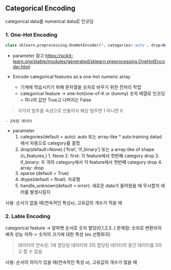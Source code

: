 ## Categorical Encoding
categorical data를 numerical data로 인코딩
### 1. One-Hot Encoding
```python
class sklearn.preprocessing.OneHotEncoder(*, categories='auto', drop=None, sparse=True, dtype=<class 'numpy.float64'>, handle_unknown='error')
```
- parameter 참고
https://scikit-learn.org/stable/modules/generated/sklearn.preprocessing.OneHotEncoder.html

- Encode categorical features as a one-hot numeric array
    - 기계에 학습시키기 위해 문자열을 숫자로 바꾸기 위한 전처리 작업
    - categorical feature -> one-hot(one-of-K or dummy) 숫자 배열로 인코딩 = 하나의 값만 True고 나머지는 False
> 각각의 범주를 속성으로 만들어서 해당 범주면 1 아니면 0

    - 2차원 데이터

- parameter
    1. categories(default = auto): auto 또는 array-like
      * auto:training datad에서 자동으로 category를 결정
    2. drop(default=None):{‘first’, ‘if_binary’} 또는 a array-like of shape (n_features,)
      1. None
      2. first: 각 feature에서 첫번째 category drop
      3. if_binary: 두 개의 category에서 각 feature에서 첫번째 category drop
      4. array: drop
    3. sparse (default = True)
    4. dtype(default = float): 자료형
    6. handle_unknown(default = error): 새로운 data가 들어왔을 때 무시할지 에러를 발생시킬지

사용: 순서가 없을 때(연속적인 특성x), 고유값의 개수가 적을 때
### 2. Lable Encoding
categorical feature -> 알파벳 순서로 숫자 할당(0,1,2,3..)
문제점: 숫자로 변환되어 예측 성능 저하-> 숫자의 크기에 대한 특성 (ex.선형회귀)
>데이터의 연속성: 1에 할당된 데이터와 3의 할당된 데이터의 중간 데이터를 2라고 할 수 없음

사용: 순서의 의미가 있을 때(연속적인 특성 o), 고유값의 개수가 많을 때

